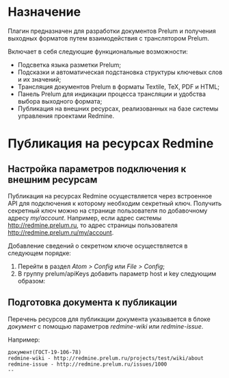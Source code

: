 # Назначение

Плагин предназначен для разработки документов Prelum и получения выходных форматов путем взаимодействия с транслятором Prelum.

Включает в себя следующие функциональные возможности:
- Подсветка языка разметки Prelum;
- Подсказки и автоматическая подстановка структуры ключевых слов и их значений;
- Трансляция документов Prelum в форматы Textile, TeX, PDF и HTML;
- Панель Prelum для индикации процесса трансляции и удобства выбора выходного формата;
- Публикация на внешних ресурсах, реализованных на базе системы управления проектами Redmine.

# Публикация на ресурсах Redmine
## Настройка параметров подключения к внешним ресурсам

Публикация на ресурсах Redmine осуществляется через встроенное API для подключения к которому необходим секретный ключ. Получить секретный ключ можно на странице пользователя по добавочному адресу *my/account*. Например, если адрес системы http://redmine.prelum.ru, то адрес страницы пользователя http://redmine.prelum.ru/my/account.

Добавление сведений о секретном ключе осуществляется в следующем порядке:
1. Перейти в раздел _Atom > Config_ или _File > Config_;
2. В группу prelum/apiKeys добавить параметр host и key следующим образом:

## Подготовка документа к публикации

Перечень ресурсов для публикации документа указывается в блоке *документ* с помощью параметров _redmine-wiki_ или _redmine-issue_.

Например:

```
документ(ГОСТ-19-106-78)
redmine-wiki - http://redmine.prelum.ru/projects/test/wiki/about
redmine-issue - http://redmine.prelum.ru/issues/1000
--
```